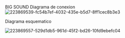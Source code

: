 BIG SOUND 
Diagrama de conexion
![223869539-fc54b7ef-4032-435e-b5d7-8ff1cec8b3e3](https://user-images.githubusercontent.com/126131443/224224170-0aeb7add-e277-4c7e-a008-71899e3e5e73.png)

Diagrama esquematico 

![223869557-529d1db5-961d-45f2-bd26-10fd9ebefc04](https://user-images.githubusercontent.com/126131443/224224396-5a41501f-7b28-4436-9d76-9a8d04dbf73d.png)

